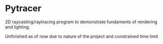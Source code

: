 


# Pytracer

2D raycasting/raytracing program to demonstrate fundaments of rendering and lighting.

Unfinished as of now due to nature of the project and constrained time limit
